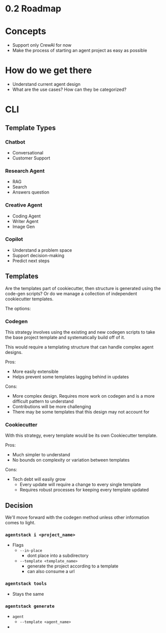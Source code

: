 # 0.2 Roadmap

# Concepts
- Support only CrewAI for now
- Make the process of starting an agent project as easy as possible

# How do we get there
- Understand current agent design
- What are the use cases? How can they be categorized?

# CLI

## Template Types

### Chatbot
- Conversational
- Customer Support

### Research Agent
- RAG
- Search
- Answers question

### Creative Agent
- Coding Agent
- Writer Agent
- Image Gen

### Copilot
- Understand a problem space
- Support decision-making
- Predict next steps

## Templates
Are the templates part of cookiecutter, then structure is generated using the code-gen scripts? 
Or do we manage a collection of independent cookiecutter templates.

The options:

### Codegen
This strategy involves using the existing and new codegen scripts to take the base project template and systematically 
build off of it.

This would require a templating structure that can handle complex agent designs.

Pros:
- More easily extensible
- Helps prevent some templates lagging behind in updates

Cons:
- More complex design. Requires more work on codegen and is a more difficult pattern to understand
- Contributions will be more challenging
- There may be some templates that this design may not account for

### Cookiecutter
With this strategy, every template would be its own Cookiecutter template.

Pros:
- Much simpler to understand
- No bounds on complexity or variation between templates

Cons:
- Tech debt will easily grow
  - Every update will require a change to every single template
  - Requires robust processes for keeping every template updated

## Decision
We'll move forward with the codegen method unless other information comes to light.


### `agentstack i <project_name>`
- Flags
  - `--in-place`
    - dont place into a subdirectory
  - `--template <template_name>`
    - generate the project according to a template
    - can also consume a url

### `agentstack tools`
- Stays the same

### `agentstack generate`
- `agent`
  - `--template <agent_name>`
- 
